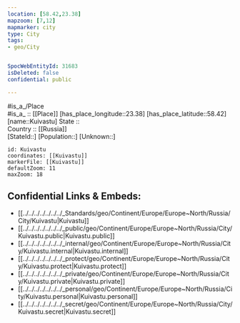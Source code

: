 ```yaml
---
location: [58.42,23.38] 
mapzoom: [7,12] 
mapmarker: city 
type: City
tags:
- geo/City


SpocWebEntityId: 31683
isDeleted: false
confidential: public

---
```

#is_a_/Place  
#is_a_ :: [[Place]] 
[has_place_longitude::23.38] 
[has_place_latitude::58.42] 
[name::Kuivastu] 
State ::  
Country :: [[Russia]]  
[StateId::] 
[Population::] 
[Unknown::] 


```leaflet
id: Kuivastu
coordinates: [[Kuivastu]] 
markerFile: [[Kuivastu]] 
defaultZoom: 11 
maxZoom: 18
```


## Confidential Links & Embeds: 
- [[../../../../../../../_Standards/geo/Continent/Europe/Europe~North/Russia/City/Kuivastu|Kuivastu]] 
- [[../../../../../../../_public/geo/Continent/Europe/Europe~North/Russia/City/Kuivastu.public|Kuivastu.public]] 
- [[../../../../../../../_internal/geo/Continent/Europe/Europe~North/Russia/City/Kuivastu.internal|Kuivastu.internal]] 
- [[../../../../../../../_protect/geo/Continent/Europe/Europe~North/Russia/City/Kuivastu.protect|Kuivastu.protect]] 
- [[../../../../../../../_private/geo/Continent/Europe/Europe~North/Russia/City/Kuivastu.private|Kuivastu.private]] 
- [[../../../../../../../_personal/geo/Continent/Europe/Europe~North/Russia/City/Kuivastu.personal|Kuivastu.personal]] 
- [[../../../../../../../_secret/geo/Continent/Europe/Europe~North/Russia/City/Kuivastu.secret|Kuivastu.secret]] 
